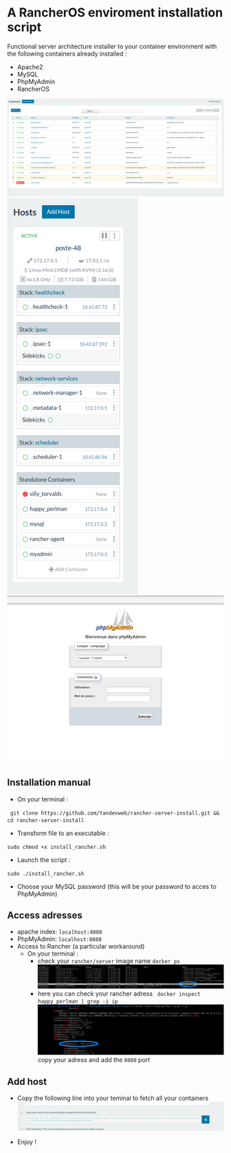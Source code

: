 # A RancherOS enviroment installation script

Functional server architecture installer to your container environment with the following containers already installed :

* Apache2
* MySQL
* PhpMyAdmin
* RancherOS

![](screen/2.png)
![](screen/3.png)
![](screen/6.png)

## Installation manual

* On your terminal :

`￼git clone https://github.com/Yandevweb/rancher-server-install.git && cd rancher-server-install`


* Transform file to an executable :

 `sudo chmod +x install_rancher.sh`

* Launch the script :

`sudo ./install_rancher.sh`

* Choose your MySQL password (this will be your password to acces to PhpMyAdmin)


## Access adresses

* apache index: `localhost:4000`
* PhpMyAdmin: `localhost:8080`
* Access to Rancher (a particular workaround)
  * On your terminal :
    * check your `rancher/server` image name
      `docker ps`
      ![](screen/5.png)
    * here you can check your rancher adress
     ` docker inspect happy_perlman | grep -i ip`
    ![](screen/1.png)
    copy your adress and add the `8080` port


## Add host

* Copy the following line into your teminal to fetch all your containers
![](screen/7.png)


* Enjoy !
